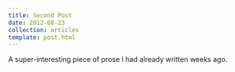 ```yaml
---
title: Second Post
date: 2012-08-23
collection: articles
template: post.html
---
```


A super-interesting piece of prose I had already written weeks ago.